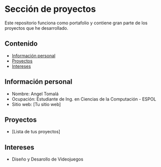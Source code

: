 # Sección de proyectos
Este repositorio funciona como portafolio y contiene gran parte de los proyectos
que he desarrollado.

## Contenido
* [Información personal](#información-personal)
* [Proyectos](#proyectos)
* [Intereses](#intereses)
  
## Información personal
* Nombre: Angel Tomalá
* Ocupación: Estudiante de Ing. en Ciencias de la Computación - ESPOL
* Sitio web: [Tu sitio web]
  
## Proyectos
* [Lista de tus proyectos]
  
## Intereses
* Diseño y Desarollo de Videojuegos
